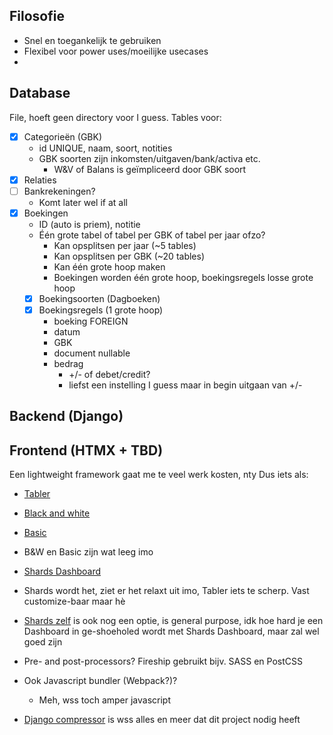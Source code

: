 ## Filosofie
- Snel en toegankelijk te gebruiken
- Flexibel voor power uses/moeilijke usecases
- 
## Database
File, hoeft geen directory voor I guess.
Tables voor:
- [x] Categorieën (GBK)
	- id UNIQUE, naam, soort, notities
	- GBK soorten zijn inkomsten/uitgaven/bank/activa etc.
		- W&V of Balans is geïmpliceerd door GBK soort
- [x] Relaties
- [ ] Bankrekeningen?
	- Komt later wel if at all
- [x] Boekingen
	- ID (auto is priem), notitie
	- Één grote tabel of tabel per GBK of tabel per jaar ofzo?
		- Kan opsplitsen per jaar (~5 tables)
		- Kan opsplitsen per GBK (~20 tables)
		- Kan één grote hoop maken
		- Boekingen worden één grote hoop, boekingsregels losse grote hoop
	- [x] Boekingsoorten (Dagboeken)
	- [x] Boekingsregels (1 grote hoop)
		- boeking FOREIGN
		- datum
		- GBK
		- document nullable
		- bedrag
			- +/- of debet/credit?
			- liefst een instelling I guess maar in begin uitgaan van +/-
## Backend (Django)

## Frontend (HTMX + TBD)
Een lightweight framework gaat me te veel werk kosten, nty
Dus iets als:
- [Tabler](https://tabler.io/)
- [Black and white](https://www.figma.com/community/file/1201935147948130925)
- [Basic](https://www.figma.com/community/file/1088468250791967662)
- B&W en Basic zijn wat leeg imo
- [Shards Dashboard](https://designrevision.com/downloads/shards-dashboard-lite/)
- Shards wordt het, ziet er het relaxt uit imo, Tabler iets te scherp. Vast customize-baar maar hè
- [Shards zelf](https://designrevision.com/downloads/shards/) is ook nog een optie, is general purpose, idk hoe hard je een Dashboard in ge-shoeholed wordt met Shards Dashboard, maar zal wel goed zijn

- Pre- and post-processors? Fireship gebruikt bijv. SASS en PostCSS
- Ook Javascript bundler (Webpack?)?
	- Meh, wss toch amper javascript
- [Django compressor](https://django-compressor.readthedocs.io/en/stable/) is wss alles en meer dat dit project nodig heeft
